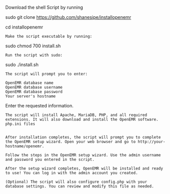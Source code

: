 Download the shell Script by running
  
  sudo git clone https://github.com/shanesipe/installopenemr
   
   cd installopenemr

    Make the script executable by running:

sudo chmod 700 install.sh

    Run the script with sudo:

sudo ./install.sh

    The script will prompt you to enter:

    OpenEMR database name
    OpenEMR database username
    OpenEMR database password
    Your server's hostname

Enter the requested information.

    The script will install Apache, MariaDB, PHP, and all required extensions. It will also download and install the OpenEMR software.
    php.ini files


    After installation completes, the script will prompt you to complete the OpenEMR setup wizard. Open your web browser and go to http://your-hostname/openemr.

    Follow the steps in the OpenEMR setup wizard. Use the admin username and password you entered in the script.

    After the setup wizard completes, OpenEMR will be installed and ready to use! You can log in with the admin account you created.

    (Optional) The script will also configure config.php with your database settings. You can review and modify this file as needed.
